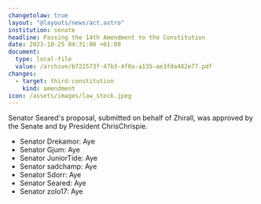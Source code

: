 ```yaml
---
changetolaw: true
layout: "@layouts/news/act.astro"
institution: senate
headline: Passing the 14th Amendment to the Constitution
date: 2023-10-25 04:31:00 +01:00
document:
  type: local-file
  value: /archive/b722573f-47b3-4f0a-a135-ae3fda482e77.pdf
changes:
  - target: third-constitution
    kind: amendment
icon: /assets/images/law_stock.jpeg
---
```

Senator Seared's proposal, submitted on behalf of Zhirall, was approved by the Senate and by President ChrisChrispie.<!--more-->

- Senator Drekamor: Aye
- Senator Gjum: Aye
- Senator JuniorTide: Aye
- Senator sadchamp: Aye
- Senator Sdorr: Aye
- Senator Seared: Aye
- Senator zolo17: Aye
